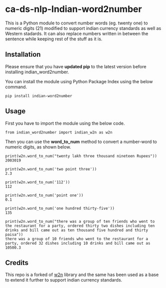 # ca-ds-nlp-Indian-word2number

This is a Python module to convert number words (eg. twenty one) to numeric digits (21) modified to support indian currency standards as well as Western stadards.
It can also replace numbers written in between the sentence while keeping rest of the stuff as it is.

## Installation

Please ensure that you have **updated pip** to the latest version before installing indian_word2number.

You can install the module using Python Package Index using the below command.
```
pip install indian-word2number

```

## Usage

First you have to import the module using the below code.

    from indian_word2number import indian_w2n as w2n

Then you can use the **word_to_num** method to convert a number-word to numeric digits, as shown below.
```
print(w2n.word_to_num("twenty lakh three thousand nineteen Rupees"))
2003019
```
```
print(w2n.word_to_num('two point three')) 
2.3
```
```
print(w2n.word_to_num('112')) 
112
```
```
print(w2n.word_to_num('point one')) 
0.1
```
```
print(w2n.word_to_num('one hundred thirty-five')) 
135
```
```
print(w2n.word_to_num("there was a group of ten friends who went to the restaurant for a party, ordered thirty two dishes including ten drinks and bill came out as ten thousand five hundred and thirty paisa")) 
there was a group of 10 friends who went to the restaurant for a party, ordered 32 dishes including 10 drinks and bill came out as 10500.3
```
## Credits
This repo is a forked of [w2n](https://github.com/akshaynagpal/w2n) library and the same has been used as a base to extend it further to support indian currency standards.